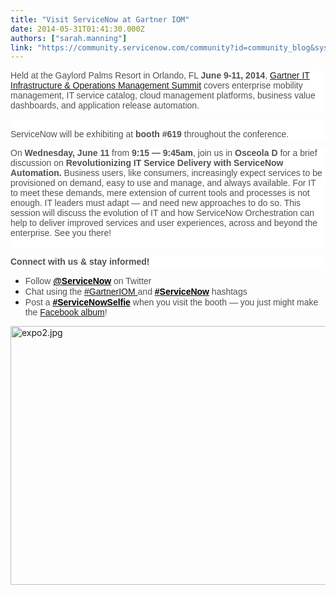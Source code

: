 ```yaml
---
title: "Visit ServiceNow at Gartner IOM"
date: 2014-05-31T01:41:30.000Z
authors: ["sarah.manning"]
link: "https://community.servicenow.com/community?id=community_blog&sys_id=edada2a9dbd0dbc01dcaf3231f961991"
---
```

<p style="background: white;"><span style="font-family: Arial; color: #515151;">Held at the Gaylord Palms Resort in Orlando, FL <strong>June 9-11, 2014</strong>, <a title="w.gartner.com/technology/summits/na/it-operations/" href="http://www.gartner.com/technology/summits/na/it-operations/">Gartner IT Infrastructure &amp; Operations Management Summit</a> covers enterprise mobility management, IT service catalog, cloud management platforms, business value dashboards, and application release automation.</span></p><p style="background: white;"><span style="font-family: Arial; color: #515151;"><br/> ServiceNow will be exhibiting at <strong>booth #619</strong> throughout the conference.</span></p><p></p><p style="background: white;"><span style="font-family: Arial; color: #515151;">On <strong>Wednesday, June 11</strong> from <strong>9:15 — 9:45am</strong>, join us in <strong>Osceola D</strong> for a brief discussion on <strong>Revolutionizing IT Service Delivery with ServiceNow Automation. </strong>Business users, like consumers, increasingly expect services to be provisioned on demand, easy to use and manage, and always available. For IT to meet these demands, mere extension of current tools and processes is not enough. IT leaders must adapt — and need new approaches to do so. This session will discuss the evolution of IT and how ServiceNow Orchestration can help to deliver improved services and user experiences, across and beyond the enterprise. See you there!<br/> <br/> </span></p><p style="background: white;"><span style="color: #515151; font-family: Arial;"><strong>Connect with us &amp; stay informed!</strong></span></p><ul style="list-style-type: disc;"><li><span style="font-family: Arial; color: #515151;">Follow <a href="https://twitter.com/servicenow"><span style="color: black;"><strong>@ServiceNow</strong></span></a> on Twitter</span></li><li><span style="font-family: Arial; color: #515151;">Chat using the <a title="witter.com/hashtag/gartneriom" href="https://twitter.com/hashtag/gartneriom">#GartnerIOM </a>and <a href="https://twitter.com/hashtag/servicenow"><span style="color: black;"><strong>#ServiceNow</strong></span></a> hashtags</span></li><li><span style="font-family: Arial; color: #515151;">Post a <a href="https://tagboard.com/ServiceNowSelfie"><span style="color: black;"><strong>#ServiceNowSelfie</strong></span></a> when you visit the booth — you just might make the <a title="ww.facebook.com/media/set/?set=a.10152557514047573.1073741839.70876467572&type=3" href="https://www.facebook.com/media/set/?set=a.10152557514047573.1073741839.70876467572&amp;type=3">Facebook album</a>!</span></li></ul><p></p><p><img   alt="expo2.jpg" class="image-0 jive-image" src="5b371986dbd81b04ed6af3231f96198d.iix" style="height: 414px; width: 620px;"/></p>